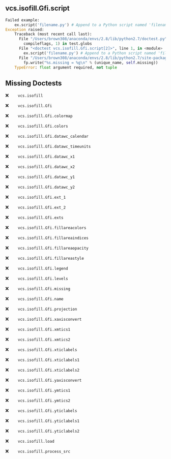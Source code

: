 vcs.isofill.Gfi.script
----------------------
```python
Failed example:
    ex.script('filename.py') # Append to a Python script named 'filename.py'
Exception raised:
    Traceback (most recent call last):
      File "/Users/brown308/anaconda/envs/2.8/lib/python2.7/doctest.py", line 1315, in __run
        compileflags, 1) in test.globs
      File "<doctest vcs.isofill.Gfi.script[2]>", line 1, in <module>
        ex.script('filename.py') # Append to a Python script named 'filename.py'
      File "/Users/brown308/anaconda/envs/2.8/lib/python2.7/site-packages/vcs/isofill.py", line 856, in script
        fp.write("%s.missing = %g\n" % (unique_name, self.missing))
    TypeError: float argument required, not tuple
```

Missing Doctests
----------------
:x:```    vcs.isofill```

:x:```    vcs.isofill.Gfi```

:x:```    vcs.isofill.Gfi.colormap```

:x:```    vcs.isofill.Gfi.colors```

:x:```    vcs.isofill.Gfi.datawc_calendar```

:x:```    vcs.isofill.Gfi.datawc_timeunits```

:x:```    vcs.isofill.Gfi.datawc_x1```

:x:```    vcs.isofill.Gfi.datawc_x2```

:x:```    vcs.isofill.Gfi.datawc_y1```

:x:```    vcs.isofill.Gfi.datawc_y2```

:x:```    vcs.isofill.Gfi.ext_1```

:x:```    vcs.isofill.Gfi.ext_2```

:x:```    vcs.isofill.Gfi.exts```

:x:```    vcs.isofill.Gfi.fillareacolors```

:x:```    vcs.isofill.Gfi.fillareaindices```

:x:```    vcs.isofill.Gfi.fillareaopacity```

:x:```    vcs.isofill.Gfi.fillareastyle```

:x:```    vcs.isofill.Gfi.legend```

:x:```    vcs.isofill.Gfi.levels```

:x:```    vcs.isofill.Gfi.missing```

:x:```    vcs.isofill.Gfi.name```

:x:```    vcs.isofill.Gfi.projection```

:x:```    vcs.isofill.Gfi.xaxisconvert```

:x:```    vcs.isofill.Gfi.xmtics1```

:x:```    vcs.isofill.Gfi.xmtics2```

:x:```    vcs.isofill.Gfi.xticlabels```

:x:```    vcs.isofill.Gfi.xticlabels1```

:x:```    vcs.isofill.Gfi.xticlabels2```

:x:```    vcs.isofill.Gfi.yaxisconvert```

:x:```    vcs.isofill.Gfi.ymtics1```

:x:```    vcs.isofill.Gfi.ymtics2```

:x:```    vcs.isofill.Gfi.yticlabels```

:x:```    vcs.isofill.Gfi.yticlabels1```

:x:```    vcs.isofill.Gfi.yticlabels2```

:x:```    vcs.isofill.load```

:x:```    vcs.isofill.process_src```

